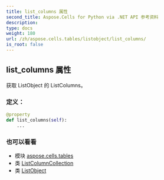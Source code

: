 ```yaml
---
title: list_columns 属性
second_title: Aspose.Cells for Python via .NET API 参考资料
description:
type: docs
weight: 180
url: /zh/aspose.cells.tables/listobject/list_columns/
is_root: false
---
```

## list_columns 属性

获取 ListObject 的 ListColumns。
### 定义：
```python
@property
def list_columns(self):
    ...
```

### 也可以看看
* 模块 [aspose.cells.tables](../../)
* 类 [ListColumnCollection](/cells/python-net/zh/aspose.cells.tables/listcolumncollection)
* 类 [ListObject](/cells/python-net/zh/aspose.cells.tables/listobject)
